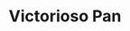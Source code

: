 ---
title: "Victorioso Pan"
url: /ciudad-autonoma-de-buenos-aires/victorioso-pan/
shop: Bäckerei
---